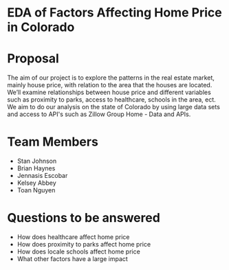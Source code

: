 # EDA of Factors Affecting Home Price in Colorado


# Proposal
The aim of our project is to explore the patterns in the real estate market, mainly house price, with relation to the area that the houses are located. We’ll examine relationships between house price and different variables such as proximity to parks, access to healthcare, schools in the area, ect. We aim to do our analysis on the state of Colorado by using large data sets and access to API's such as Zillow Group Home - Data and APIs.


# Team Members
  * Stan Johnson
  * Brian Haynes
  * Jennasis Escobar
  * Kelsey Abbey
  * Toan Nguyen

# Questions to be answered
  * How does healthcare affect home price
  * How does proximity to parks affect home price
  * How does locale schools affect home price
  * What other factors have a large impact

